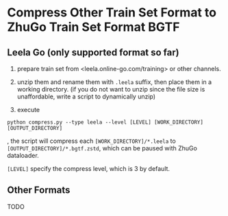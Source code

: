 # Compress Other Train Set Format to ZhuGo Train Set Format BGTF

## Leela Go (only supported format so far)

1. prepare train set from <leela.online-go.com/training> or other channels.

1. unzip them and rename them with `.leela` suffix, then place them in a working directory. (if you do not want to unzip since the file size is unaffordable, write a script to dynamically unzip)

1. execute

```shell
python compress.py --type leela --level [LEVEL] [WORK_DIRECTORY] [OUTPUT_DIRECTORY]
```

, the script will compress each `[WORK_DIRECTORY]/*.leela` to `[OUTPUT_DIRECTORY]/*.bgtf.zstd`, which can be paused with ZhuGo dataloader.

`[LEVEL]` specify the compress level, which is 3 by default.

## Other Formats

TODO
